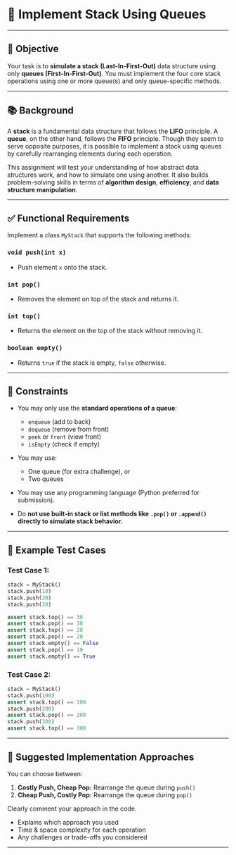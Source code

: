 # 📘  **Implement Stack Using Queues**

---

## 🎯 Objective

Your task is to **simulate a stack (Last-In-First-Out)** data structure using only **queues (First-In-First-Out)**. You must implement the four core stack operations using one or more queue(s) and only queue-specific methods.

---

## 📚 Background

A **stack** is a fundamental data structure that follows the **LIFO** principle. A **queue**, on the other hand, follows the **FIFO** principle. Though they seem to serve opposite purposes, it is possible to implement a stack using queues by carefully rearranging elements during each operation.

This assignment will test your understanding of how abstract data structures work, and how to simulate one using another. It also builds problem-solving skills in terms of **algorithm design**, **efficiency**, and **data structure manipulation**.

---

## ✅ Functional Requirements

Implement a class `MyStack` that supports the following methods:

### `void push(int x)`

* Push element `x` onto the stack.

### `int pop()`

* Removes the element on top of the stack and returns it.

### `int top()`

* Returns the element on the top of the stack without removing it.

### `boolean empty()`

* Returns `true` if the stack is empty, `false` otherwise.

---

## 🔐 Constraints

* You may only use the **standard operations of a queue**:

  * `enqueue` (add to back)
  * `dequeue` (remove from front)
  * `peek` or `front` (view front)
  * `isEmpty` (check if empty)
* You may use:

  * One queue (for extra challenge), or
  * Two queues
* You may use any programming language (Python preferred for submission).
* Do **not use built-in stack or list methods like `.pop()` or `.append()` directly to simulate stack behavior.**

---

## 🧪 Example Test Cases

### Test Case 1:

```python
stack = MyStack()
stack.push(10)
stack.push(20)
stack.push(30)

assert stack.top() == 30
assert stack.pop() == 30
assert stack.top() == 20
assert stack.pop() == 20
assert stack.empty() == False
assert stack.pop() == 10
assert stack.empty() == True
```

### Test Case 2:

```python
stack = MyStack()
stack.push(100)
assert stack.top() == 100
stack.push(200)
assert stack.pop() == 200
stack.push(300)
assert stack.top() == 300
```

---

## 🧠 Suggested Implementation Approaches

You can choose between:

1. **Costly Push, Cheap Pop:** Rearrange the queue during `push()`
2. **Cheap Push, Costly Pop:** Rearrange the queue during `pop()`

Clearly comment your approach in the code.
  * Explains which approach you used
  * Time & space complexity for each operation
  * Any challenges or trade-offs you considered

---
